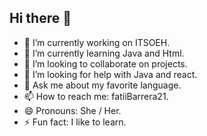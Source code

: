 ## Hi there 👋

- 🔭 I’m currently working on ITSOEH.
- 🌱 I’m currently learning Java and Html.
- 👯 I’m looking to collaborate on projects.
- 🤔 I’m looking for help with Java and react.
- 💬 Ask me about my favorite language.
- 📫 How to reach me: fatiiBarrera21.
- 😄 Pronouns: She / Her.
- ⚡ Fun fact: I like to learn.